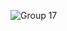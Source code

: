 ![Group 17](https://github.com/n1d3v/minicord/assets/135556230/bb428c6c-682d-472e-abed-52be2ad41155)
